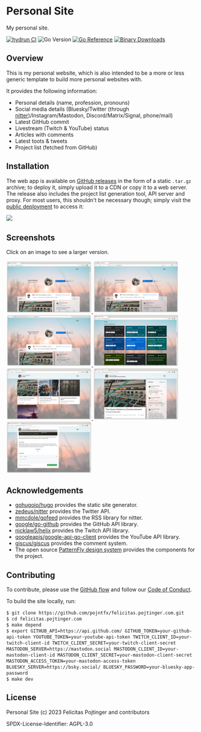 # Personal Site

My personal site.

[![hydrun CI](https://github.com/pojntfx/felicitas.pojtinger.com/actions/workflows/hydrun.yaml/badge.svg)](https://github.com/pojntfx/felicitas.pojtinger.com/actions/workflows/hydrun.yaml)
![Go Version](https://img.shields.io/badge/go%20version-%3E=1.16-61CFDD.svg)
[![Go Reference](https://pkg.go.dev/badge/github.com/pojntfx/felicitas.pojtinger.com.svg)](https://pkg.go.dev/github.com/pojntfx/felicitas.pojtinger.com)
[![Binary Downloads](https://img.shields.io/github/downloads/pojntfx/felicitas.pojtinger.com/total?label=binary%20downloads)](https://github.com/pojntfx/felicitas.pojtinger.com/releases)

## Overview

This is my personal website, which is also intended to be a more or less generic template to build more personal websites with.

It provides the following information:

- Personal details (name, profession, pronouns)
- Social media details (Bluesky/Twitter (through [nitter](https://nitter.net/))/Instagram/Mastodon, Discord/Matrix/Signal, phone/mail)
- Latest GitHub commit
- Livestream (Twitch & YouTube) status
- Articles with comments
- Latest toots & tweets
- Project list (fetched from GitHub)

## Installation

The web app is available on [GitHub releases](https://github.com/pojntfx/felicitas.pojtinger.com/releases) in the form of a static `.tar.gz` archive; to deploy it, simply upload it to a CDN or copy it to a web server. The release also includes the project list generation tool, API server and proxy. For most users, this shouldn't be necessary though; simply visit the [public deployment](https://felicitas.pojtinger.com/) to access it:

[<img src="https://github.com/pojntfx/webnetesctl/raw/main/img/launch.png" width="240">](https://felicitas.pojtinger.com/)

## Screenshots

Click on an image to see a larger version.

<a display="inline" href="./docs/chrome.png?raw=true">
<img src="./docs/chrome.png" width="45%" alt="Screenshot of the site on Chrome" title="Screenshot of the site on Chrome">
</a>

<a display="inline" href="./docs/firefox.png?raw=true">
<img src="./docs/firefox.png" width="45%" alt="Screenshot of the site on Firefox" title="Screenshot of the site on Firefox">
</a>

<a display="inline" href="./docs/webkit.png?raw=true">
<img src="./docs/webkit.png" width="45%" alt="Screenshot of the site on WebKit" title="Screenshot of the site on WebKit">
</a>

<a display="inline" href="./docs/project-list.png?raw=true">
<img src="./docs/project-list.png" width="45%" alt="Screenshot of the project list" title="Screenshot of the project list">
</a>

<a display="inline" href="./docs/article-list.png?raw=true">
<img src="./docs/article-list.png" width="45%" alt="Screenshot of the article list" title="Screenshot of the article list">
</a>

<a display="inline" href="./docs/article.png?raw=true">
<img src="./docs/article.png" width="45%" alt="Screenshot of an article" title="Screenshot of an article">
</a>

<a display="inline" href="./docs/comments.png?raw=true">
<img src="./docs/comments.png" width="45%" alt="Screenshot of the article comment section" title="Screenshot of the article comment section">
</a>

## Acknowledgements

- [gohugoio/hugo](https://github.com/gohugoio/hugo) provides the static site generator.
- [zedeus/nitter](https://github.com/zedeus/nitter) provides the Twitter API.
- [mmcdole/gofeed](https://github.com/mmcdole/gofeed) provides the RSS library for nitter.
- [google/go-github](https://github.com/google/go-github) provides the GitHub API library.
- [nicklaw5/helix](https://github.com/nicklaw5/helix) provides the Twitch API library.
- [googleapis/google-api-go-client](https://github.com/googleapis/google-api-go-client) provides the YouTube API library.
- [giscus/giscus](https://github.com/giscus/giscus) provides the comment system.
- The open source [PatternFly design system](https://www.patternfly.org/v4/) provides the components for the project.

## Contributing

To contribute, please use the [GitHub flow](https://guides.github.com/introduction/flow/) and follow our [Code of Conduct](./CODE_OF_CONDUCT.md).

To build the site locally, run:

```shell
$ git clone https://github.com/pojntfx/felicitas.pojtinger.com.git
$ cd felicitas.pojtinger.com
$ make depend
$ export GITHUB_API=https://api.github.com/ GITHUB_TOKEN=your-github-api-token YOUTUBE_TOKEN=your-youtube-api-token TWITCH_CLIENT_ID=your-twitch-client-id TWITCH_CLIENT_SECRET=your-twitch-client-secret MASTODON_SERVER=https://mastodon.social MASTODON_CLIENT_ID=your-mastodon-client-id MASTODON_CLIENT_SECRET=your-mastodon-client-secret MASTODON_ACCESS_TOKEN=your-mastodon-access-token BLUESKY_SERVER=https://bsky.social/ BLUESKY_PASSWORD=your-bluesky-app-password
$ make dev
```

## License

Personal Site (c) 2023 Felicitas Pojtinger and contributors

SPDX-License-Identifier: AGPL-3.0
